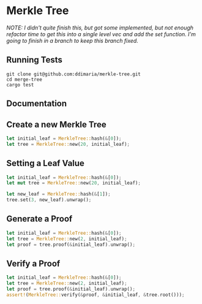 # Merkle Tree

_NOTE: I didn't quite finish this, but got some implemented, but not enough refactor time to get this into a single level vec and add the set function.  I'm going to finish in a branch to keep this branch fixed._



## Running Tests

```shell
git clone git@github.com:ddimaria/merkle-tree.git
cd merge-tree
cargo test
```

## Documentation

## Create a new Merkle Tree

```rust
let initial_leaf = MerkleTree::hash(&[0]);
let tree = MerkleTree::new(20, initial_leaf);
```

## Setting a Leaf Value

```rust
let initial_leaf = MerkleTree::hash(&[0]);
let mut tree = MerkleTree::new(20, initial_leaf);

let new_leaf = MerkleTree::hash(&[1]);
tree.set(3, new_leaf).unwrap();
```

## Generate a Proof

```rust
let initial_leaf = MerkleTree::hash(&[0]);
let tree = MerkleTree::new(2, initial_leaf);
let proof = tree.proof(&initial_leaf).unwrap();
```

## Verify a Proof

```rust
let initial_leaf = MerkleTree::hash(&[0]);
let tree = MerkleTree::new(2, initial_leaf);
let proof = tree.proof(&initial_leaf).unwrap();
assert!(MerkleTree::verify(&proof, &initial_leaf, &tree.root()));
```